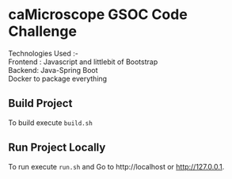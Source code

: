 # caMicroscope GSOC Code Challenge

Technologies Used :- <br>
Frontend : Javascript and littlebit of Bootstrap <br>
Backend: Java-Spring Boot <br>
Docker to package everything <br>
 

## Build Project

To build execute ```build.sh```
## Run Project Locally
To run execute ```run.sh```  and Go to http://localhost or http://127.0.0.1.
